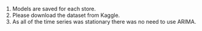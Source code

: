 1. Models are saved for each store.
2. Please download the dataset from Kaggle.
3. As all of the time series was stationary there was no need to use ARIMA.
